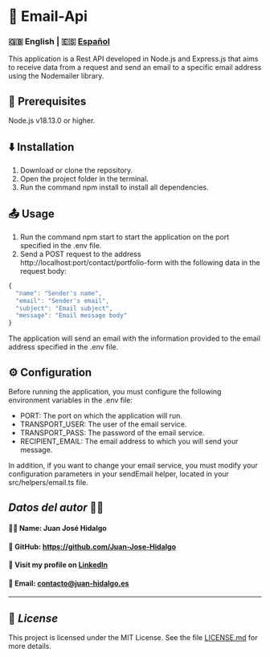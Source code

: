 # 📧 **Email-Api**
### 🇬🇧 English | 🇪🇸 [Español](docs/LEEME.md)
This application is a Rest API developed in Node.js and Express.js that aims to receive data from a request and send an email to a specific email address using the Nodemailer library.

##  📝 Prerequisites
Node.js v18.13.0 or higher.
## ⬇️ Installation
1. Download or clone the repository.
2. Open the project folder in the terminal.
3. Run the command npm install to install all dependencies.
## 📤 Usage
1. Run the command npm start to start the application on the port specified in the .env file.
2. Send a POST request to the address http://localhost:port/contact/portfolio-form with the following data in the request body:

```typescript
{
  "name": "Sender's name",
  "email": "Sender's email",
  "subject": "Email subject",
  "message": "Email message body"
}
```
The application will send an email with the information provided to the email address specified in the .env file.

## ⚙️ Configuration
Before running the application, you must configure the following environment variables in the .env file:
- PORT: The port on which the application will run.
- TRANSPORT_USER: The user of the email service.
- TRANSPORT_PASS: The password of the email service.
- RECIPIENT_EMAIL: The email address to which you will send your message.
  
In addition, if you want to change your email service, you must modify your configuration parameters in your sendEmail helper, located in your src/helpers/email.ts file.
## ***Datos del autor*** 👨‍💻
#### 🙋‍♂️ Name: Juan José Hidalgo
#### 🐙 GitHub: https://github.com/Juan-Jose-Hidalgo
#### 💼 Visit my profile on [LinkedIn](https://www.linkedin.com/in/juan-jos%C3%A9-hidalgo-ya%C3%B1ez-854698b4/)
#### 📨 Email: contacto@juan-hidalgo.es
---
## 📝 ***License***
This project is licensed under the MIT License. See the file [LICENSE.md](./docs/LICENSE.md) for more details.